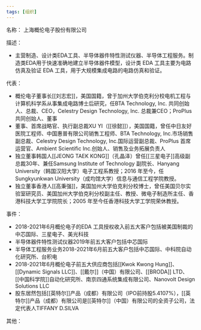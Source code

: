 ```yaml
---
tags: [组织]
---
```


名称：
上海概伦电子股份有限公司

描述：
- 主营制造、设计类EDA工具、半导体器件特性测试仪器、半导体工程服务。制造类EDA用于快速准确地建立半导体器件模型，设计类 EDA 工具主要为电路仿真及验证 EDA 工具，用于大规模集成电路的电路仿真和验证。

代表：
- 概伦电子董事长[[刘志宏]]，美国国籍，曾于加州大学伯克利分校电机工程与计算机科学系从事集成电路博士后研究，任BTA Technology, Inc. 共同创始人、总裁、CEO，Celestry Design Technology, Inc. 总裁兼CEO；ProPlus 共同创始人、董事
- 董事、首席战略官、执行副总裁XU YI（[[徐懿]]），美国国籍，曾任中日友好医院工程师、中国惠普有限公司销售工程师、BTA Technology, Inc.市场销售副总裁、Celestry Design Technology, Inc.国际运营副总裁、ProPlus 首席运营官、Ambient Scientific Inc.创始人、销售及业务拓展负责人
- 独立董事韩国人[[JEONG TAEK KONG]]（孔晶泽）曾任[[三星电子]]高级副总裁30年、兼任Samsung Institute of Technology 副院长、Hanyang University（韩国汉阳大学）电子工程系教授；2016 年至今，任Sungkyunkwan University（成均馆大学）信息与通信工程学院教授。
- 独立董事香港人[[高秉强]]，美国加州大学伯克利分校博士，曾任美国贝尔实验室研究员、美国加州大学伯克利分校副主任、教授、微电子制造所主任、香港科技大学工学院院长；2005 年至今任香港科技大学工学院荣休教授。

事件：
- 2018-2021年6月概伦电子的EDA 工具授权收入前五大客户包括被美国制裁的中芯国际、三星电子、美光科技
- 半导体器件特性测试仪器2019年前五大客户包括中芯国际
- 半导体工程服务业务2018-2021年6月前五大客户包括中芯国际、中科院自动化研究所、台积电
- 2018-2021年6月概伦电子前五大供应商包括[[Kwok Kwong Hung]]、[[Dynamic Signals LLC]]、[[戴尔]]（中国）有限公司、[[BRODA]] LTD、[[中国科学院]]自动化研究所、南京四通系统集成有限公司、Nanovolt Design Solutions LLC
- 股东居然包括[[英特尔]]产品（成都）有限公司（IPO前持股5.4107%），[[英特尔]]产品（成都）有限公司是[[英特尔]]（中国）有限公司的全资子公司，法定代表人TIFFANY D.SILVA

其他：
